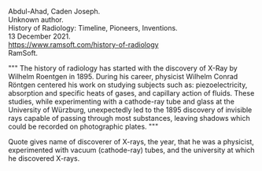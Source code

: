 Abdul-Ahad, Caden Joseph.\
Unknown author.\
History of Radiology: Timeline, Pioneers, Inventions.\
13 December 2021.\
https://www.ramsoft.com/history-of-radiology \
RamSoft.

"""
The history of radiology has started with the discovery of X-Ray by Wilhelm Roentgen in 1895. During his career, physicist Wilhelm Conrad Röntgen centered his work on studying subjects such as: piezoelectricity, absorption and specific heats of gases, and capillary action of fluids. These studies, while experimenting with a cathode-ray tube and glass at the University of Würzburg, unexpectedly led to the 1895 discovery of invisible rays capable of passing through most substances, leaving shadows which could be recorded on photographic plates.
"""

Quote gives name of discoverer of X-rays, the year, that he was a physicist, experimented with vacuum (cathode-ray) tubes, and the university at which he discovered X-rays.

